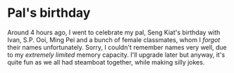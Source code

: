 Pal's birthday
===

Around 4 hours ago, I went to celebrate my pal, Seng Kiat's birthday with Ivan, S.P. Ooi, Ming Pei and a bunch of female classmates, whom I *forgot* their names unfortunately. Sorry, I couldn't remember names very well, due to my *extremely limited* memory capacity. I'll upgrade later but anyway, it's quite fun as we all had steamboat together, while making silly jokes.